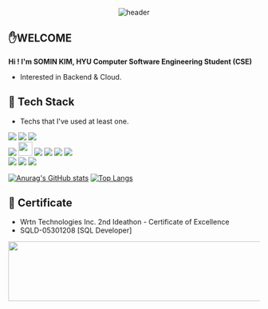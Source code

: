 <div align="center">
 
![header](https://capsule-render.vercel.app/api?type=Waving&&color=gradient&text=Welcome%20SOMIN's%20github&fontSize=40)
</div>

## ✋WELCOME
**Hi ! I'm SOMIN KIM, HYU Computer Software Engineering Student (CSE)**
 - Interested in Backend & Cloud.

## 🔖 Tech Stack
 - Techs that I've used at least one.

<img src="https://img.shields.io/badge/python-3776AB?style=for-the-badge&logo=python&logoColor=white"> <img src="https://img.shields.io/badge/c-00599C?style=for-the-badge&logo=c%2B%2B&logoColor=white"> <img src="https://img.shields.io/badge/JAVA-007396?style=for-the-badge&logo=java&logoColor=white">
<br> 
<img src="https://img.shields.io/badge/MySQL-4479A1?style=for-the-badge&logo=MySQL&logoColor=white"> <img src="https://img.shields.io/badge/Django-092E20?style=flat-square&logo=Django&logoColor=white" height="28"/></a> <img src="https://img.shields.io/badge/javascript-F7DF1E?style=for-the-badge&logo=javascript&logoColor=black"> <img src="https://img.shields.io/badge/Thymeleaf-005F0F?style=for-the-badge&logo=Thymeleaf&logoColor=white"> <img src="https://img.shields.io/badge/springboot-6DB33F?style=for-the-badge&logo=spring&logoColor=white"> <img src="https://img.shields.io/badge/aws-232F3E?style=for-the-badge&logo=aws&logoColor=white"> 
<br>
<img src="https://img.shields.io/badge/notion-000000?style=for-the-badge&logo=notion&logoColor=white"/> <img src="https://img.shields.io/badge/github-181717?style=for-the-badge&logo=github&logoColor=white"> <img src="https://img.shields.io/badge/git-F05032?style=for-the-badge&logo=git&logoColor=white"> 

[![Anurag's GitHub stats](https://github-readme-stats.vercel.app/api?username=thals304)](https://github.com/anuraghazra/github-readme-stats)
[![Top Langs](https://github-readme-stats.vercel.app/api/top-langs/?username=thals304&layout=compact)](https://github.com/anuraghazra/github-readme-stats)

## 🥇 Certificate

- Wrtn Technologies Inc. 2nd Ideathon - Certificate of Excellence
- SQLD-05301208 [SQL Developer]


<a href="https://www.gitanimals.org/en_US?utm_medium=image&utm_source=thals304&utm_content=line">
  <img
    src="https://render.gitanimals.org/lines/thals304?pet-id=669794723249313824"
    width="600"
    height="120"
  />
</a>
  
